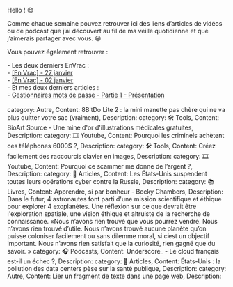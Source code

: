 
  <p>Hello ! 😊</p>
  <p>Comme chaque semaine pouvez retrouver ici des liens d’articles de vidéos ou de podcast que j’ai découvert au fil
      de ma veille quotidienne et que j’aimerais partager avec vous. 😀</p>
  <p>Vous pouvez également retrouver :</p>
  
  <span>- Les deux derniers EnVrac :</span><br/>
  <span>    - [[En Vrac] - 27 janvier](https://blog.victorprouff.fr/posts/2025-01-27-envrac/)</span><br/>
  <span>    - [[En Vrac] - 02 janvier](https://blog.victorprouff.fr/posts/2025-02-03-envrac/)</span><br/>
  <span>- Et mes deux derniers articles :</span><br/>
  <span>    - [Gestionnaires mots de passe - Partie 1 - Présentation](https://blog.victorprouff.fr/posts/2025-01-28-gestionnaire-mot-de-passe-partie1/)</span><br/>
  <span>    
category: Autre, Content: 8BitDo Lite 2 : la mini manette pas chère qui ne va plus quitter votre sac (vraiment), Description: 
category: 🛠️ Tools, Content: BioArt Source - Une mine d'or d'illustrations médicales gratuites, Description: 
category: 🎞️ Youtube, Content: Pourquoi les criminels achètent ces téléphones 6000$ ?, Description: 
category: 🛠️ Tools, Content: Créez facilement des raccourcis clavier en images, Description: 
category: 🎞️ Youtube, Content: Pourquoi ce scammer me donne de l’argent ?, Description: 
category: 📖 Articles, Content: Les États-Unis suspendent toutes leurs opérations cyber contre la Russie, Description: 
category: 📚 Livres, Content: Apprendre, si par bonheur - Becky Chambers, Description: Dans le futur, 4 astronautes font parti d'une mission scientifique et éthique pour explorer 4 exoplanètes. Une réflexion sur ce que devrait être l'exploration spatiale, une vision éthique et altruiste de la recherche de connaissance. «Nous n’avons rien trouvé que vous pourrez vendre. Nous n’avons rien trouvé d’utile. Nous n’avons trouvé aucune planète qu’on puisse coloniser facilement ou sans dilemme moral, si c’est un objectif important. Nous n’avons rien satisfait que la curiosité, rien gagné que du savoir. »
category: 🎧 Podcasts, Content: Underscore_ - Le cloud français est-il un échec ?, Description: 
category: 📖 Articles, Content: États-Unis : la pollution des data centers pèse sur la santé publique, Description: 
category: Autre, Content: Lier un fragment de texte dans une page web, Description: 